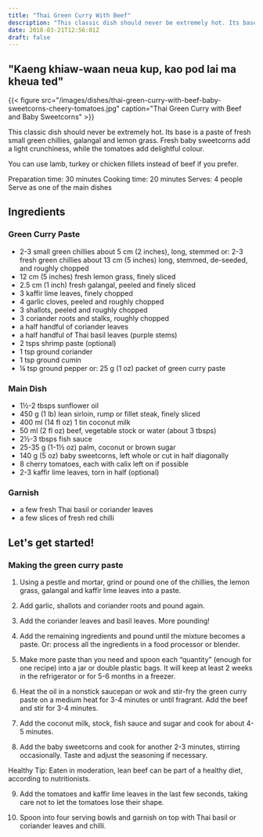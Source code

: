 ```yaml
---
title: "Thai Green Curry With Beef"
description: "This classic dish should never be extremely hot. Its base is a paste of fresh small green chillies, galangal and lemon grass. Learn how to make it in less than an hour here."
date: 2018-03-21T12:56:01Z
draft: false
---
```


## "Kaeng khiaw-waan neua kup, kao pod lai ma kheua ted"

{{< figure src="/images/dishes/thai-green-curry-with-beef-baby-sweetcorns-cheery-tomatoes.jpg" caption="Thai Green Curry with Beef and Baby Sweetcorns" >}}

This classic dish should never be extremely hot. Its base is a paste of fresh small green chillies, galangal and lemon grass. Fresh baby sweetcorns add a light crunchiness, while the tomatoes add delightful colour.

You can use lamb, turkey or chicken fillets instead of beef if you prefer.

Preparation time: 30 minutes
Cooking time: 20 minutes
Serves: 4 people
Serve as one of the main dishes

## Ingredients

### Green Curry Paste

- 2-3 small green chillies about 5 cm (2 inches), long, stemmed or: 2-3 fresh green chillies about 13 cm (5 inches) long, stemmed, de-seeded, and roughly chopped
- 12 cm (5 inches) fresh lemon grass, finely sliced
- 2.5 cm (1 inch) fresh galangal, peeled and finely sliced
- 3 kaffir lime leaves, finely chopped
- 4 garlic cloves, peeled and roughly chopped
- 3 shallots, peeled and roughly chopped
- 3 coriander roots and stalks, roughly chopped
- a half handful of coriander leaves
- a half handful of Thai basil leaves (purple stems)
- 2 tsps shrimp paste (optional)
- 1 tsp ground coriander
- 1 tsp ground cumin
- ¼ tsp ground pepper or: 25 g (1 oz) packet of green curry paste

### Main Dish

- 1½-2 tbsps sunflower oil
- 450 g (1 lb) lean sirloin, rump or fillet steak, finely sliced
- 400 ml (14 fl oz) 1 tin coconut milk
- 50 ml (2 fl oz) beef, vegetable stock or water (about 3 tbsps)
- 2½-3 tbsps fish sauce
- 25-35 g (1-1½ oz) palm, coconut or brown sugar
- 140 g (5 oz) baby sweetcorns, left whole or cut in half diagonally
- 8 cherry tomatoes, each with calix left on if possible
- 2-3 kaffir lime leaves, torn in half (optional)

### Garnish

- a few fresh Thai basil or coriander leaves
- a few slices of fresh red chilli

## Let's get started!

### Making the green curry paste

1. Using a pestle and mortar, grind or pound one of the chillies, the lemon grass, galangal and kaffir lime leaves into a paste.

2. Add garlic, shallots and coriander roots and pound again.

3. Add the coriander leaves and basil leaves. More pounding!

4. Add the remaining ingredients and pound until the mixture becomes a paste. Or: process all the ingredients in a food processor or blender.

5. Make more paste than you need and spoon each “quantity” (enough for one recipe) into a jar or double plastic bags. It will keep at least 2 weeks in the refrigerator or for 5-6 months in a freezer.

6. Heat the oil in a nonstick saucepan or wok and stir-fry the green curry paste on a medium heat for 3-4 minutes or until fragrant. Add the beef and stir for 3-4 minutes.

7. Add the coconut milk, stock, fish sauce and sugar and cook for about 4-5 minutes.

8. Add the baby sweetcorns and cook for another 2-3 minutes, stirring occasionally. Taste and adjust the seasoning if necessary.

Healthy Tip: Eaten in moderation, lean beef can be part of a healthy diet, according to nutritionists.

9. Add the tomatoes and kaffir lime leaves in the last few seconds, taking care not to let the tomatoes lose their shape.

10. Spoon into four serving bowls and garnish on top with Thai basil or coriander leaves and chilli.